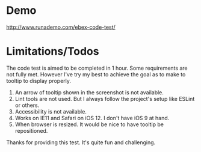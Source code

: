 # Demo
http://www.runademo.com/ebex-code-test/

# Limitations/Todos

The code test is aimed to be completed in 1 hour. Some requirements are not fully met. However I've try my best to achieve the goal as to make to tooltip to display properly.

1. An arrow of tooltip shown in the screenshot is not available.
2. Lint tools are not used. But I always follow the project's setup like ESLint or others.
3. Accessibility is not available.
4. Works on IE11 and Safari on iOS 12. I don't have iOS 9 at hand.
5. When browser is resized. It would be nice to have tooltip be repositioned. 

Thanks for providing this test. It's quite fun and challenging.
